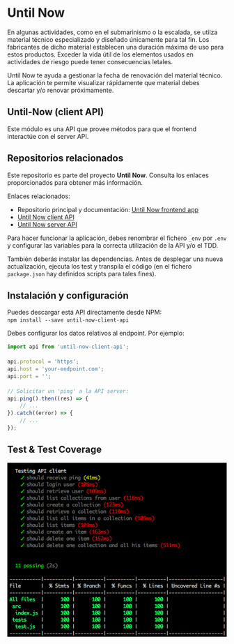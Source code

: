 # Until Now 
En algunas actividades, como en el submarinismo o la escalada, se utilza material técnico especializado y diseñado únicamente para tal fin. Los fabricantes de dicho material establecen una duración máxima de uso para estos productos. Exceder la vida útil de los elementos usados en actividades de riesgo puede tener consecuencias letales.

Until Now te ayuda a gestionar la fecha de renovación del material técnico. La aplicación te permite visualizar rápidamente que material debes descartar y/o renovar próximamente.


## Until-Now (client API) 
Este módulo es una API que provee métodos para que el frontend interactúe con el server API.  


## Repositorios relacionados 
Este repositorio es parte del proyecto **Until Now**. Consulta los enlaces proporcionados para obtener más información.   

Enlaces relacionados:
* Repositorio principal y documentación: [Until Now frontend app](https://github.com/didaquis/until-now-frontend) 
* [Until Now client API](https://github.com/didaquis/until-now-client-api) 
* [Until Now server API](https://github.com/didaquis/until-now-server-api) 

Para hacer funcionar la aplicación, debes renombrar el fichero `_env` por `.env` y configurar las variables para la correcta utilización de la API y/o el TDD. 

También deberás instalar las dependencias. Antes de desplegar una nueva actualización, ejecuta los test y transpila el código (en el fichero `package.json` hay definidos scripts para tales fines). 

## Instalación y configuración
Puedes descargar está API directamente desde NPM:  
`npm install --save until-now-client-api`

Debes configurar los datos relativos al endpoint. Por ejemplo:
```js
import api from 'until-now-client-api';

api.protocol = 'https';
api.host = 'your-endpoint.com';
api.port = '';

// Solicitar un 'ping' a la API server:
api.ping().then((res) => {
	// ...
}).catch((error) => {
	// ...
});
```

## Test & Test Coverage 

![Test & Test Coverage](docs/test_api_client.png)  
